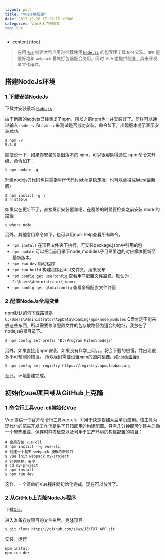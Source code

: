 ```yaml
---
layout: post
title: "Vue环境搭建"
date: 2017-12-28 17:26:15 +0800 
categories: Vue从入门到放弃
tag: Vue
---
```

* content
{:toc}

> 在用 [`Vue`](https://cn.vuejs.org/) 构建大型应用时推荐使用 [`Node.js`](https://nodejs.org/) 的包管理工具 `NPM` 安装。`NPM` 能很好地和 `webpack` 模块打包器配合使用。同时 Vue 也提供配套工具来开发单文件组件。

## 搭建NodeJs环境 ##

### 1.下载安装NodeJs ###

下载并安装最新 [`Node.js`](https://nodejs.org/)

由于新版的nodejs已经集成了npm，所以之前npm也一并安装好了。同样可以通过输入 `node -v` 和 `npm -v` 来测试是否成功安装。命令如下，出现版本提示表示安装成功:
```
$ npm -v
5.6.0
```

顺便说一下，如果你安装的是旧版本的 npm，可以很容易得通过 npm 命令来升级，命令如下：
```
$ npm update -g
```

升级nodejs的代码也只需要两行代码(stable是稳定版，也可以替换成latest最新版)

```
$ npm install -g n
$ n stable
```

如果实在更新不了，直接重新安装覆盖吧，在覆盖的时候要检查之前安装 node 的路径：
```
$ where node
```

另外，其他常用命令如下，也可以用npm help查看所有命令。
* `npm install` 在项目文件夹下执行，可安装package.json中引用的包
* `npm update` <package> 可以把当前目录下node_modules子目录里边的对应模块更新至最新版本。
* `npm run dev` 启动程序
* `npm run build` 构建程序到dist文件夹，用来发布
* `npm config get userconfig` 查看用户配置文件路径。默认为：`C:\Users\Administrator\.npmrc`
* `npm config get globalconfig` 查看全局配置文件路径

### 2.配置NodeJs全局变量 ###

npm默认的包下载路径是：`C:\Users\Administrator\AppData\Roaming\npm\node_modules`
C盘肯定不能来放这些东西，所以需要修改配置文件的包存放路径为适合的地址，我放在了nodejs的根目录下。
```
$ npm config set prefix "D:\Program Files\nodejs"
```

另外，如果直接用npm安装，如果没有科学上网。。。将会下载的很慢，并出现很多不可预测的错误。
所以我们需要设置npm的国内镜像，如[`npm淘宝镜像`](http://npm.taobao.org/)
```
$ npm config set registry https://registry.npm.taobao.org
```

至此，环境搭建完成。

## 初始化vue项目或从GitHub上克隆 ##
### 1.命令行工具vue-cli初始化Vue ###
Vue 提供一个官方命令行工具vue-cli，可用于快速搭建大型单页应用。该工具为现代化的前端开发工作流提供了开箱即用的构建配置。只需几分钟即可创建并启动一个带热重载、保存时静态检查以及可用于生产环境的构建配置的项目：
```
# 全局安装 vue-cli
$ npm install --g vue-cli
# 创建一个基于 webpack 模板的新项目
$ vue init webpack my-project
# 安装依赖，走你
$ cd my-project
$ npm install
$ npm run dev
```

这样，一个简单的Vue程序就初始化完成，现在可以放弃了。

### 2.从GitHub上克隆NodeJs程序 ###
下载[`Git`](https://git-scm.com/)。

进入准备存放项目的文件夹后，克隆项目
```
$ git clone https://github.com/zkwx/JZKFXT_APP.git
```
安装，运行
```
npm install
npm run dev
```